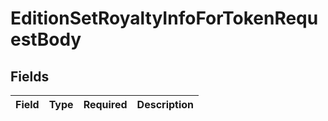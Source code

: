 # EditionSetRoyaltyInfoForTokenRequestBody


## Fields

| Field       | Type        | Required    | Description |
| ----------- | ----------- | ----------- | ----------- |